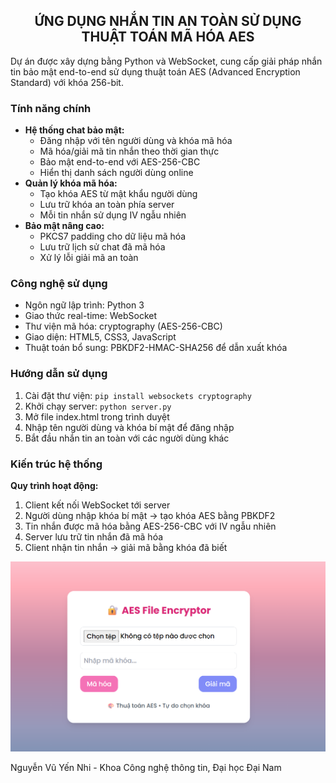 <h2 align="center">ỨNG DỤNG NHẮN TIN AN TOÀN SỬ DỤNG THUẬT TOÁN MÃ HÓA AES</h2>

<p>
Dự án được xây dựng bằng Python và WebSocket, cung cấp giải pháp nhắn tin bảo mật end-to-end sử dụng thuật toán AES (Advanced Encryption Standard) với khóa 256-bit.
</p>

<h3>Tính năng chính</h3>

<ul>
  <li><strong>Hệ thống chat bảo mật:</strong>
    <ul>
      <li>Đăng nhập với tên người dùng và khóa mã hóa</li>
      <li>Mã hóa/giải mã tin nhắn theo thời gian thực</li>
      <li>Bảo mật end-to-end với AES-256-CBC</li>
      <li>Hiển thị danh sách người dùng online</li>
    </ul>
  </li>
  <li><strong>Quản lý khóa mã hóa:</strong>
    <ul>
      <li>Tạo khóa AES từ mật khẩu người dùng</li>
      <li>Lưu trữ khóa an toàn phía server</li>
      <li>Mỗi tin nhắn sử dụng IV ngẫu nhiên</li>
    </ul>
  </li>
  <li><strong>Bảo mật nâng cao:</strong>
    <ul>
      <li>PKCS7 padding cho dữ liệu mã hóa</li>
      <li>Lưu trữ lịch sử chat đã mã hóa</li>
      <li>Xử lý lỗi giải mã an toàn</li>
    </ul>
  </li>
</ul>

<h3>Công nghệ sử dụng</h3>

<ul>
  <li>Ngôn ngữ lập trình: Python 3</li>
  <li>Giao thức real-time: WebSocket</li>
  <li>Thư viện mã hóa: cryptography (AES-256-CBC)</li>
  <li>Giao diện: HTML5, CSS3, JavaScript</li>
  <li>Thuật toán bổ sung: PBKDF2-HMAC-SHA256 để dẫn xuất khóa</li>
</ul>

<h3>Hướng dẫn sử dụng</h3>

<ol>
  <li>Cài đặt thư viện: <code>pip install websockets cryptography</code></li>
  <li>Khởi chạy server: <code>python server.py</code></li>
  <li>Mở file index.html trong trình duyệt</li>
  <li>Nhập tên người dùng và khóa bí mật để đăng nhập</li>
  <li>Bắt đầu nhắn tin an toàn với các người dùng khác</li>
</ol>

<h3>Kiến trúc hệ thống</h3>

<p><strong>Quy trình hoạt động:</strong></p>
<ol>
  <li>Client kết nối WebSocket tới server</li>
  <li>Người dùng nhập khóa bí mật → tạo khóa AES bằng PBKDF2</li>
  <li>Tin nhắn được mã hóa bằng AES-256-CBC với IV ngẫu nhiên</li>
  <li>Server lưu trữ tin nhắn đã mã hóa</li>
  <li>Client nhận tin nhắn → giải mã bằng khóa đã biết</li>
</ol>

<p align="center">
  <img src="https://github.com/YeNhi22/FT4012_ATBMMT/blob/main/AES.png?raw=true" alt="Giao diện chat bảo mật" width="600">
</p>

<p>Nguyễn Vũ Yến Nhi - Khoa Công nghệ thông tin, Đại học Đại Nam</p>
